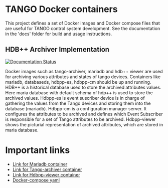 # TANGO Docker containers

This project defines a set of Docker images and Docker compose files
that are useful for TANGO control system development.
See the documentation in the 'docs' folder for build and usage
instructions.


## HDB++ Archiver Implementation

[![Documentation Status](https://readthedocs.org/projects/ska-docker/badge/?version=latest)](https://developer.skatelescope.org/projects/ska-docker/en/latest/?badge=latest)


Docker images such as tango-archiver, mariadb and hdb++ viewer are used for archiving various attributes and states of 
tango devices. Containers like mariadb, databaseds, hdbpp-es, hdbpp-cm should be up and running. HDB++ is a historical 
database used to store the archived attributes values. Here maria database with default schema of hdp++ is used to store 
the archived values.
Hdbpp-es is event suscriber device is in charge of gathering the values from the Tango devices and storing them into the
database (mariadb). Hdbpp-cm is a configuration manager server. It configures the attributes to be archived and defines
which Event Subscriber is responsible for a set of Tango attributes to be archived.
Hdbpp-viewer shows the picturial representation of archived attributes, which are stored in maria database.

# Important links
 * [Link for Mariadb container](https://gitlab.com/ska-telescope/ska-docker/tree/story_AT1-422/docker/tango/mariadb_hdbpp)
 * [Link for Tango-archiver container](https://gitlab.com/ska-telescope/ska-docker/tree/story_AT1-422/docker/tango/tango-archiver)
 * [Link for Hdbpp-viewer container](https://gitlab.com/ska-telescope/ska-docker/tree/story_AT1-422/docker/tango/hdbpp_viewer)
 * [Docker-compose yaml](https://gitlab.com/ska-telescope/ska-docker/blob/story_AT1-422/docker/tango/tango-archiver/docker-compose.yml)